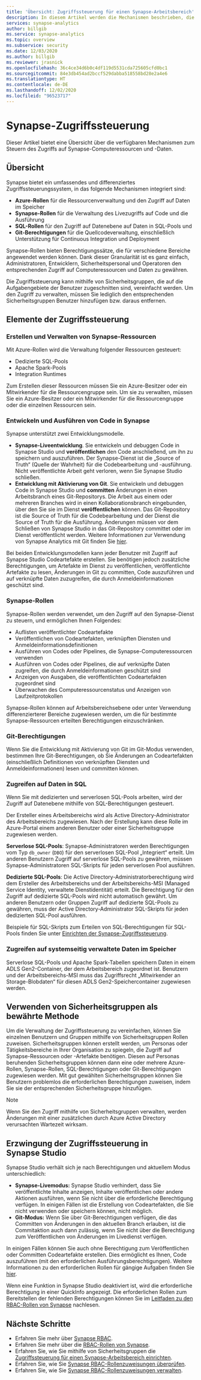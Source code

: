 ```yaml
---
title: 'Übersicht: Zugriffssteuerung für einen Synapse-Arbeitsbereich'
description: In diesem Artikel werden die Mechanismen beschrieben, die zum Steuern des Zugriffs auf einen Synapse-Arbeitsbereich und die darin enthaltenen Ressourcen und Codeartefakte verwendet werden.
services: synapse-analytics
author: billgib
ms.service: synapse-analytics
ms.topic: overview
ms.subservice: security
ms.date: 12/03/2020
ms.author: billgib
ms.reviewer: jrasnick
ms.openlocfilehash: 36c4ce34d6b0c4df119d5531cda725605cfd0bc1
ms.sourcegitcommit: 84e3db454ad2bccf529dabba518558bd28e2a4e6
ms.translationtype: HT
ms.contentlocale: de-DE
ms.lasthandoff: 12/02/2020
ms.locfileid: "96523717"
---
```

# <a name="synapse-access-control"></a>Synapse-Zugriffssteuerung 

Dieser Artikel bietet eine Übersicht über die verfügbaren Mechanismen zum Steuern des Zugriffs auf Synapse-Computeressourcen und -Daten.  

## <a name="overview"></a>Übersicht

Synapse bietet ein umfassendes und differenziertes Zugriffssteuerungssystem, in das folgende Mechanismen integriert sind: 
- **Azure-Rollen** für die Ressourcenverwaltung und den Zugriff auf Daten im Speicher 
- **Synapse-Rollen** für die Verwaltung des Livezugriffs auf Code und die Ausführung 
- **SQL-Rollen** für den Zugriff auf Datenebene auf Daten in SQL-Pools und 
- **Git-Berechtigungen** für die Quellcodeverwaltung, einschließlich Unterstützung für Continuous Integration und Deployment  

Synapse-Rollen bieten Berechtigungssätze, die für verschiedene Bereiche angewendet werden können. Dank dieser Granularität ist es ganz einfach, Administratoren, Entwicklern, Sicherheitspersonal und Operatoren den entsprechenden Zugriff auf Computeressourcen und Daten zu gewähren.

Die Zugriffssteuerung kann mithilfe von Sicherheitsgruppen, die auf die Aufgabengebiete der Benutzer zugeschnitten sind, vereinfacht werden.  Um den Zugriff zu verwalten, müssen Sie lediglich den entsprechenden Sicherheitsgruppen Benutzer hinzufügen bzw. daraus entfernen.

## <a name="access-control-elements"></a>Elemente der Zugriffssteuerung

### <a name="creating-and-managing-synapse-resources"></a>Erstellen und Verwalten von Synapse-Ressourcen

Mit Azure-Rollen wird die Verwaltung folgender Ressourcen gesteuert: 
- Dedizierte SQL-Pools 
- Apache Spark-Pools 
- Integration Runtimes 

Zum Erstellen dieser Ressourcen müssen Sie ein Azure-Besitzer oder ein Mitwirkender für die Ressourcengruppe sein.  Um sie zu verwalten, müssen Sie ein Azure-Besitzer oder ein Mitwirkender für die Ressourcengruppe oder die einzelnen Ressourcen sein. 

### <a name="developing-and-executing-code-in-synapse"></a>Entwickeln und Ausführen von Code in Synapse 

Synapse unterstützt zwei Entwicklungsmodelle.

- **Synapse-Liveentwicklung**.  Sie entwickeln und debuggen Code in Synapse Studio und **veröffentlichen** den Code anschließend, um ihn zu speichern und auszuführen.  Der Synapse-Dienst ist die „Source of Truth“ (Quelle der Wahrheit) für die Codebearbeitung und -ausführung.  Nicht veröffentlichte Arbeit geht verloren, wenn Sie Synapse Studio schließen.  
- **Entwicklung mit Aktivierung von Git**. Sie entwickeln und debuggen Code in Synapse Studio und **committen** Änderungen in einen Arbeitsbranch eines Git-Repositorys. Die Arbeit aus einem oder mehreren Branches wird in einen Kollaborationsbranch eingebunden, über den Sie sie im Dienst **veröffentlichen** können.  Das Git-Repository ist die Source of Truth für die Codebearbeitung und der Dienst die Source of Truth für die Ausführung. Änderungen müssen vor dem Schließen von Synapse Studio in das Git-Repository committet oder im Dienst veröffentlicht werden. Weitere Informationen zur Verwendung von Synapse Analytics mit Git finden Sie [hier](https://go.microsoft.com/fwlink/?linkid=2150100).

Bei beiden Entwicklungsmodellen kann jeder Benutzer mit Zugriff auf Synapse Studio Codeartefakte erstellen.  Sie benötigen jedoch zusätzliche Berechtigungen, um Artefakte im Dienst zu veröffentlichen, veröffentlichte Artefakte zu lesen, Änderungen in Git zu committen, Code auszuführen und auf verknüpfte Daten zuzugreifen, die durch Anmeldeinformationen geschützt sind.

### <a name="synapse-roles"></a>Synapse-Rollen

Synapse-Rollen werden verwendet, um den Zugriff auf den Synapse-Dienst zu steuern, und ermöglichen Ihnen Folgendes: 
- Auflisten veröffentlichter Codeartefakte 
- Veröffentlichen von Codeartefakten, verknüpften Diensten und Anmeldeinformationsdefinitionen
- Ausführen von Codes oder Pipelines, die Synapse-Computeressourcen verwenden
- Ausführen von Codes oder Pipelines, die auf verknüpfte Daten zugreifen, die durch Anmeldeinformationen geschützt sind
- Anzeigen von Ausgaben, die veröffentlichten Codeartefakten zugeordnet sind
- Überwachen des Computeressourcenstatus und Anzeigen von Laufzeitprotokollen

Synapse-Rollen können auf Arbeitsbereichsebene oder unter Verwendung differenzierterer Bereiche zugewiesen werden, um die für bestimmte Synapse-Ressourcen erteilten Berechtigungen einzuschränken.

### <a name="git-permissions"></a>Git-Berechtigungen

Wenn Sie die Entwicklung mit Aktivierung von Git im Git-Modus verwenden, bestimmen Ihre Git-Berechtigungen, ob Sie Änderungen an Codeartefakten (einschließlich Definitionen von verknüpften Diensten und Anmeldeinformationen) lesen und committen können.   
   
### <a name="accessing-data-in-sql"></a>Zugreifen auf Daten in SQL

Wenn Sie mit dedizierten und serverlosen SQL-Pools arbeiten, wird der Zugriff auf Datenebene mithilfe von SQL-Berechtigungen gesteuert. 

Der Ersteller eines Arbeitsbereichs wird als Active Directory-Administrator des Arbeitsbereichs zugewiesen.  Nach der Erstellung kann diese Rolle im Azure-Portal einem anderen Benutzer oder einer Sicherheitsgruppe zugewiesen werden.

**Serverlose SQL-Pools**: Synapse-Administratoren werden Berechtigungen vom Typ `db_owner` (`DBO`) für den serverlosen SQL-Pool „Integriert“ erteilt. Um anderen Benutzern Zugriff auf serverlose SQL-Pools zu gewähren, müssen Synapse-Administratoren SQL-Skripts für jeden serverlosen Pool ausführen.  

**Dedizierte SQL-Pools**: Die Active Directory-Administratorberechtigung wird dem Ersteller des Arbeitsbereichs und der Arbeitsbereichs-MSI (Managed Service Identity, verwaltete Dienstidentität) erteilt.  Die Berechtigung für den Zugriff auf dedizierte SQL-Pools wird nicht automatisch gewährt. Um anderen Benutzern oder Gruppen Zugriff auf dedizierte SQL-Pools zu gewähren, muss der Active Directory-Administrator SQL-Skripts für jeden dedizierten SQL-Pool ausführen.

Beispiele für SQL-Skripts zum Erteilen von SQL-Berechtigungen für SQL-Pools finden Sie unter [Einrichten der Synapse-Zugriffssteuerung](./how-to-set-up-access-control.md).  

 ### <a name="accessing-system-managed-data-in-storage"></a>Zugreifen auf systemseitig verwaltete Daten im Speicher

Serverlose SQL-Pools und Apache Spark-Tabellen speichern Daten in einem ADLS Gen2-Container, der dem Arbeitsbereich zugeordnet ist.  Benutzern und der Arbeitsbereichs-MSI muss das Zugriffsrecht „Mitwirkender an Storage-Blobdaten“ für diesen ADLS Gen2-Speichercontainer zugewiesen werden.  

## <a name="using-security-groups-as-a-best-practice"></a>Verwenden von Sicherheitsgruppen als bewährte Methode

Um die Verwaltung der Zugriffssteuerung zu vereinfachen, können Sie einzelnen Benutzern und Gruppen mithilfe von Sicherheitsgruppen Rollen zuweisen. Sicherheitsgruppen können erstellt werden, um Personas oder Tätigkeitsbereiche in Ihrer Organisation zu spiegeln, die Zugriff auf Synapse-Ressourcen oder -Artefakte benötigen.  Diesen auf Personas beruhenden Sicherheitsgruppen können dann eine oder mehrere Azure-Rollen, Synapse-Rollen, SQL-Berechtigungen oder Git-Berechtigungen zugewiesen werden. Mit gut gewählten Sicherheitsgruppen können Sie Benutzern problemlos die erforderlichen Berechtigungen zuweisen, indem Sie sie der entsprechenden Sicherheitsgruppe hinzufügen. 

>[!Note]
>Wenn Sie den Zugriff mithilfe von Sicherheitsgruppen verwalten, werden Änderungen mit einer zusätzlichen durch Azure Active Directory verursachten Wartezeit wirksam. 

## <a name="access-control-enforcement-in-synapse-studio"></a>Erzwingung der Zugriffssteuerung in Synapse Studio

Synapse Studio verhält sich je nach Berechtigungen und aktuellem Modus unterschiedlich:
- **Synapse-Livemodus:** Synapse Studio verhindert, dass Sie veröffentlichte Inhalte anzeigen, Inhalte veröffentlichen oder andere Aktionen ausführen, wenn Sie nicht über die erforderliche Berechtigung verfügen.  In einigen Fällen ist die Erstellung von Codeartefakten, die Sie nicht verwenden oder speichern können, nicht möglich. 
- **Git-Modus:** Wenn Sie über Git-Berechtigungen verfügen, die das Committen von Änderungen in den aktuellen Branch erlauben, ist die Commitaktion auch dann zulässig, wenn Sie nicht über die Berechtigung zum Veröffentlichen von Änderungen im Livedienst verfügen.  

In einigen Fällen können Sie auch ohne Berechtigung zum Veröffentlichen oder Committen Codeartefakte erstellen.  Dies ermöglicht es Ihnen, Code auszuführen (mit den erforderlichen Ausführungsberechtigungen). Weitere Informationen zu den erforderlichen Rollen für gängige Aufgaben finden Sie [hier](./synapse-workspace-understand-what-role-you-need.md). 

Wenn eine Funktion in Synapse Studio deaktiviert ist, wird die erforderliche Berechtigung in einer QuickInfo angezeigt.  Die erforderlichen Rollen zum Bereitstellen der fehlenden Berechtigungen können Sie im [Leitfaden zu den RBAC-Rollen von Synapse](./synapse-workspace-synapse-rbac-roles.md#synapse-rbac-actions-and-the-roles-that-permit-them) nachlesen.


## <a name="next-steps"></a>Nächste Schritte

- Erfahren Sie mehr über [Synapse RBAC](./synapse-workspace-synapse-rbac.md).
- Erfahren Sie mehr über die [RBAC-Rollen von Synapse](./synapse-workspace-synapse-rbac-roles.md).
- Erfahren Sie, wie Sie mithilfe von Sicherheitsgruppen die [Zugriffssteuerung für einen Synapse-Arbeitsbereich einrichten](./how-to-set-up-access-control.md).
- Erfahren Sie, wie Sie [Synapse RBAC-Rollenzuweisungen überprüfen](./how-to-review-synapse-rbac-role-assignments.md).
- Erfahren Sie, wie Sie [Synapse RBAC-Rollenzuweisungen verwalten](./how-to-manage-synapse-rbac-role-assignments.md).